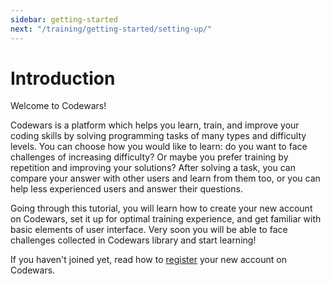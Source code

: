 ```yaml
---
sidebar: getting-started
next: "/training/getting-started/setting-up/"
---
```


# Introduction

Welcome to Codewars!

Codewars is a platform which helps you learn, train, and improve your coding skills by solving programming tasks of many types and difficulty levels. You can choose how you would like to learn: do you want to face challenges of increasing difficulty? Or maybe you prefer training by repetition and improving your solutions? After solving a task, you can compare your answer with other users and learn from them too, or you can help less experienced users and answer their questions.

Going through this tutorial, you will learn how to create your new account on Codewars, set it up for optimal training experience, and get familiar with basic elements of user interface. Very soon you will be able to face challenges collected in Codewars library and start learning!

If you haven't joined yet, read how to [register](/training/getting-started/registering/) your new account on Codewars.
